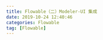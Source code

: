 ```yaml
---
title: Flowable（二）Modeler-UI 集成
date: 2019-10-24 12:40:46
categories: Flowable
tag: [Flowable]
---
```


